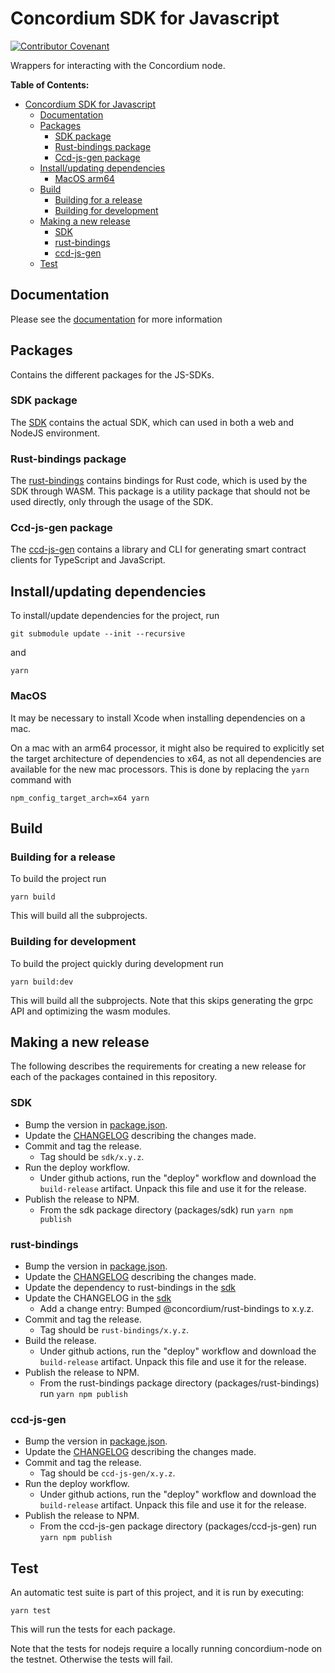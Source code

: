 # Concordium SDK for Javascript

[![Contributor Covenant](https://img.shields.io/badge/Contributor%20Covenant-2.0-4baaaa.svg)](https://github.com/Concordium/.github/blob/main/.github/CODE_OF_CONDUCT.md)

Wrappers for interacting with the Concordium node.

**Table of Contents:**

<!--toc:start-->

-   [Concordium SDK for Javascript](#concordium-sdk-for-javascript)
    -   [Documentation](#documentation)
    -   [Packages](#packages)
        -   [SDK package](#sdk-package)
        -   [Rust-bindings package](#rust-bindings-package)
        -   [Ccd-js-gen package](#ccd-js-gen-package)
    -   [Install/updating dependencies](#installupdating-dependencies)
        -   [MacOS arm64](#macos-arm64)
    -   [Build](#build)
        -   [Building for a release](#building-for-a-release)
        -   [Building for development](#building-for-development)
    -   [Making a new release](#making-a-new-release)
        -   [SDK](#sdk)
        -   [rust-bindings](#rust-bindings)
        -   [ccd-js-gen](#ccd-js-gen)
    -   [Test](#test)
    <!--toc:end-->

## Documentation

Please see the
[documentation](https://developer.concordium.software/concordium-node-sdk-js/index.html)
for more information

## Packages

Contains the different packages for the JS-SDKs.

### SDK package

The [SDK](./packages/sdk) contains the actual SDK, which can used in
both a web and NodeJS environment.

### Rust-bindings package

The [rust-bindings](./packages/rust-bindings) contains bindings for Rust code,
which is used by the SDK through WASM. This package is a utility package that
should not be used directly, only through the usage of the SDK.

### Ccd-js-gen package

The [ccd-js-gen](./packages/ccd-js-gen) contains a library and CLI for
generating smart contract clients for TypeScript and JavaScript.

## Install/updating dependencies

To install/update dependencies for the project, run

```shell
git submodule update --init --recursive
```

and

```shell
yarn
```

### MacOS

It may be necessary to install Xcode when installing dependencies on a mac.

On a mac with an arm64 processor, it might also be required to explicitly set the target
architecture of dependencies to x64, as not all dependencies are available for the new mac
processors. This is done by replacing the `yarn` command with

```shell
npm_config_target_arch=x64 yarn
```

## Build

### Building for a release

To build the project run

```shell
yarn build
```

This will build all the subprojects.

### Building for development

To build the project quickly during development run

```shell
yarn build:dev
```

This will build all the subprojects.
Note that this skips generating the grpc API and optimizing the wasm modules.

## Making a new release

The following describes the requirements for creating a new release for
each of the packages contained in this repository.

### SDK

-   Bump the version in [package.json](./packages/sdk/package.json).
-   Update the [CHANGELOG](./packages/sdk/CHANGELOG.md) describing the
    changes made.
-   Commit and tag the release.
    -   Tag should be `sdk/x.y.z`.
-   Run the deploy workflow.
    -   Under github actions, run the "deploy" workflow and download the
        `build-release` artifact. Unpack this file and use it for the release.
-   Publish the release to NPM.
    -   From the sdk package directory (packages/sdk) run `yarn npm publish`

### rust-bindings

-   Bump the version in [package.json](./packages/rust-bindings/package.json).
-   Update the [CHANGELOG](./packages/rust-bindings/CHANGELOG.md) describing
    the changes made.
-   Update the dependency to rust-bindings in the [sdk](./packages/sdk/package.json)
-   Update the CHANGELOG in the [sdk](./packages/sdk/CHANGELOG.md)
    -   Add a change entry: Bumped @concordium/rust-bindings to x.y.z.
-   Commit and tag the release.
    -   Tag should be `rust-bindings/x.y.z`.
-   Build the release.
    -   Under github actions, run the "deploy" workflow and download the
        `build-release` artifact. Unpack this file and use it for the release.
-   Publish the release to NPM.
    -   From the rust-bindings package directory (packages/rust-bindings) run
        `yarn npm publish`

### ccd-js-gen

-   Bump the version in [package.json](./packages/ccd-js-gen/package.json).
-   Update the [CHANGELOG](./packages/ccd-js-gen/CHANGELOG.md) describing
    the changes made.
-   Commit and tag the release.
    -   Tag should be `ccd-js-gen/x.y.z`.
-   Run the deploy workflow.
    -   Under github actions, run the "deploy" workflow and download the
        `build-release` artifact. Unpack this file and use it for the release.
-   Publish the release to NPM.
    -   From the ccd-js-gen package directory (packages/ccd-js-gen) run `yarn npm publish`

## Test

An automatic test suite is part of this project, and it is run by executing:

```shell
yarn test
```

This will run the tests for each package.

Note that the tests for nodejs require a locally running concordium-node on
the testnet. Otherwise the tests will fail.
